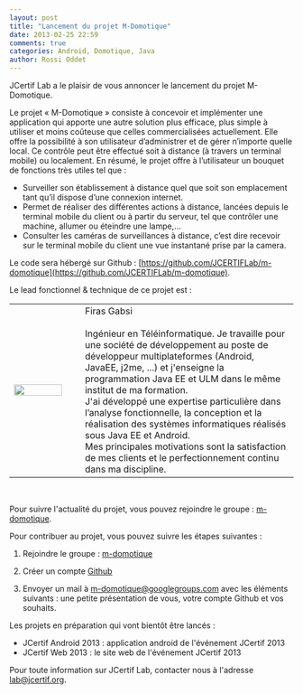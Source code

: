 ```yaml
---
layout: post
title: "Lancement du projet M-Domotique"
date: 2013-02-25 22:59
comments: true
categories: Android, Domotique, Java
author: Rossi Oddet
---
```

JCertif Lab a le plaisir de vous annoncer le lancement du projet M-Domotique.

Le projet « M-Domotique » consiste à concevoir et implémenter une application qui apporte une autre solution plus efficace, plus simple à utiliser et moins coûteuse que celles commercialisées actuellement. Elle offre la possibilité à son utilisateur d’administrer et de gérer n’importe quelle local. Ce contrôle peut être effectué soit à distance (à travers un terminal mobile) ou localement. 
En résumé, le projet offre à l’utilisateur un bouquet de fonctions très utiles tel que :<br/>
*	Surveiller son établissement à distance quel que soit son emplacement tant qu’il dispose d’une connexion internet.<br/>
* Permet de réaliser des différentes actions à distance, lancées depuis le terminal mobile du client ou à partir du serveur, tel que contrôler une machine, allumer ou éteindre une lampe,…<br/>
* Consulter les caméras de surveillances à distance, c’est dire recevoir sur le terminal mobile du client une vue instantané prise par la camera.


Le code sera hébergé sur Github : [https://github.com/JCERTIFLab/m-domotique](https://github.com/JCERTIFLab/m-domotique).

Le lead fonctionnel & technique de ce projet est : 

<table>
	<tr>
		<td width="20%"><img src="{{ root_url }}/images/firas_gabsi.jpg" width="100%"/></td>
		<td width="5%"></td>
		<td width="75%">Firas Gabsi<br/><br/>Ingénieur en Téléinformatique. Je travaille pour une société de développement au poste de développeur multiplateformes (Android, JavaEE, j2me, ...) et j'enseigne la programmation Java EE et ULM dans le même institut de ma formation.<br/>J'ai développé une expertise particulière dans l’analyse fonctionnelle, la conception et la réalisation des systèmes informatiques réalisés sous Java EE et Android.<br/>Mes principales motivations sont la satisfaction de mes clients et le perfectionnement continu dans ma discipline.</td>
	</tr>
</table>
<br/>

Pour suivre l'actualité du projet, vous pouvez rejoindre le groupe : [m-domotique](https://groups.google.com/forum/?fromgroups#!forum/m-domotique).

Pour contribuer au projet, vous pouvez suivre les étapes suivantes :

1. Rejoindre le groupe : [m-domotique](https://groups.google.com/forum/?fromgroups#!forum/m-domotique)

2. Créer un compte [Github](https://github.com/)

3. Envoyer un mail à m-domotique@googlegroups.com avec les éléments suivants : une petite présentation de vous, votre compte Github et vos souhaits.

Les projets en préparation qui vont bientôt être lancés :

*	JCertif Android 2013 : application android de l'événement JCertif 2013
*	JCertif Web 2013 : le site web de l'événement JCertif 2013

Pour toute information sur JCertif Lab, contacter nous à l'adresse lab@jcertif.org.




